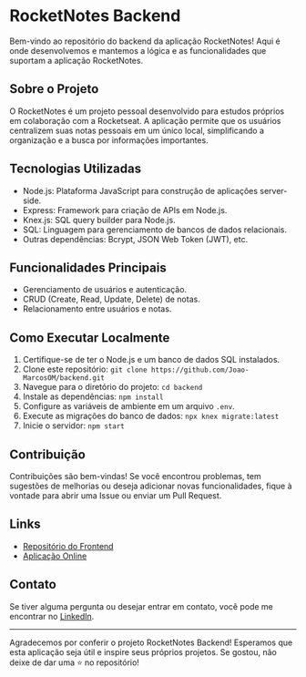 # RocketNotes Backend

Bem-vindo ao repositório do backend da aplicação RocketNotes! Aqui é onde desenvolvemos e mantemos a lógica e as funcionalidades que suportam a aplicação RocketNotes.

## Sobre o Projeto

O RocketNotes é um projeto pessoal desenvolvido para estudos próprios em colaboração com a Rocketseat. A aplicação permite que os usuários centralizem suas notas pessoais em um único local, simplificando a organização e a busca por informações importantes.

## Tecnologias Utilizadas

- Node.js: Plataforma JavaScript para construção de aplicações server-side.
- Express: Framework para criação de APIs em Node.js.
- Knex.js: SQL query builder para Node.js.
- SQL: Linguagem para gerenciamento de bancos de dados relacionais.
- Outras dependências: Bcrypt, JSON Web Token (JWT), etc.

## Funcionalidades Principais

- Gerenciamento de usuários e autenticação.
- CRUD (Create, Read, Update, Delete) de notas.
- Relacionamento entre usuários e notas.

## Como Executar Localmente

1. Certifique-se de ter o Node.js e um banco de dados SQL instalados.
2. Clone este repositório: `git clone https://github.com/Joao-MarcosOM/backend.git`
3. Navegue para o diretório do projeto: `cd backend`
4. Instale as dependências: `npm install`
5. Configure as variáveis de ambiente em um arquivo `.env`.
6. Execute as migrações do banco de dados: `npx knex migrate:latest`
7. Inicie o servidor: `npm start`

## Contribuição

Contribuições são bem-vindas! Se você encontrou problemas, tem sugestões de melhorias ou deseja adicionar novas funcionalidades, fique à vontade para abrir uma Issue ou enviar um Pull Request.

## Links

- [Repositório do Frontend](https://github.com/Joao-MarcosOM/RocketNotes)
- [Aplicação Online](https://noterocketverse.netlify.app/)

## Contato

Se tiver alguma pergunta ou desejar entrar em contato, você pode me encontrar no [LinkedIn](www.linkedin.com/in/joão-marcosom).

---

Agradecemos por conferir o projeto RocketNotes Backend! Esperamos que esta aplicação seja útil e inspire seus próprios projetos. Se gostou, não deixe de dar uma ⭐️ no repositório!
